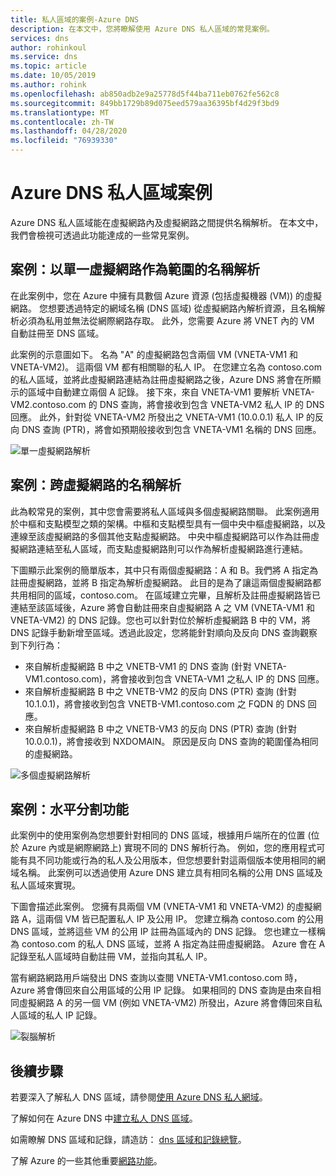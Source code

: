 ```yaml
---
title: 私人區域的案例-Azure DNS
description: 在本文中，您將瞭解使用 Azure DNS 私人區域的常見案例。
services: dns
author: rohinkoul
ms.service: dns
ms.topic: article
ms.date: 10/05/2019
ms.author: rohink
ms.openlocfilehash: ab850adb2e9a25778d5f44ba711eb0762fe562c8
ms.sourcegitcommit: 849bb1729b89d075eed579aa36395bf4d29f3bd9
ms.translationtype: MT
ms.contentlocale: zh-TW
ms.lasthandoff: 04/28/2020
ms.locfileid: "76939330"
---
```

# <a name="azure-dns-private-zones-scenarios"></a>Azure DNS 私人區域案例

Azure DNS 私人區域能在虛擬網路內及虛擬網路之間提供名稱解析。 在本文中，我們會檢視可透過此功能達成的一些常見案例。

## <a name="scenario-name-resolution-scoped-to-a-single-virtual-network"></a>案例：以單一虛擬網路作為範圍的名稱解析
在此案例中，您在 Azure 中擁有具數個 Azure 資源 (包括虛擬機器 (VM)) 的虛擬網路。 您想要透過特定的網域名稱 (DNS 區域) 從虛擬網路內解析資源，且名稱解析必須為私用並無法從網際網路存取。 此外，您需要 Azure 將 VNET 內的 VM 自動註冊至 DNS 區域。 

此案例的示意圖如下。 名為 "A" 的虛擬網路包含兩個 VM (VNETA-VM1 和 VNETA-VM2)。 這兩個 VM 都有相關聯的私人 IP。 在您建立名為 contoso.com 的私人區域，並將此虛擬網路連結為註冊虛擬網路之後，Azure DNS 將會在所顯示的區域中自動建立兩個 A 記錄。 接下來，來自 VNETA-VM1 要解析 VNETA-VM2.contoso.com 的 DNS 查詢，將會接收到包含 VNETA-VM2 私人 IP 的 DNS 回應。 此外，針對從 VNETA-VM2 所發出之 VNETA-VM1 (10.0.0.1) 私人 IP 的反向 DNS 查詢 (PTR)，將會如預期般接收到包含 VNETA-VM1 名稱的 DNS 回應。 

![單一虛擬網路解析](./media/private-dns-scenarios/single-vnet-resolution.png)

## <a name="scenario-name-resolution-across-virtual-networks"></a>案例：跨虛擬網路的名稱解析

此為較常見的案例，其中您會需要將私人區域與多個虛擬網路關聯。 此案例適用於中樞和支點模型之類的架構。中樞和支點模型具有一個中央中樞虛擬網路，以及連線至該虛擬網路的多個其他支點虛擬網路。 中央中樞虛擬網路可以作為註冊虛擬網路連結至私人區域，而支點虛擬網路則可以作為解析虛擬網路進行連結。 

下圖顯示此案例的簡單版本，其中只有兩個虛擬網路：A 和 B。我們將 A 指定為註冊虛擬網路，並將 B 指定為解析虛擬網路。 此目的是為了讓這兩個虛擬網路都共用相同的區域，contoso.com。 在區域建立完畢，且解析及註冊虛擬網路皆已連結至該區域後，Azure 將會自動註冊來自虛擬網路 A 之 VM (VNETA-VM1 和 VNETA-VM2) 的 DNS 記錄。您也可以針對位於解析虛擬網路 B 中的 VM，將 DNS 記錄手動新增至區域。透過此設定，您將能針對順向及反向 DNS 查詢觀察到下列行為：
* 來自解析虛擬網路 B 中之 VNETB-VM1 的 DNS 查詢 (針對 VNETA-VM1.contoso.com)，將會接收到包含 VNETA-VM1 之私人 IP 的 DNS 回應。
* 來自解析虛擬網路 B 中之 VNETB-VM2 的反向 DNS (PTR) 查詢 (針對 10.1.0.1)，將會接收到包含 VNETB-VM1.contoso.com 之 FQDN 的 DNS 回應。  
* 來自解析虛擬網路 B 中之 VNETB-VM3 的反向 DNS (PTR) 查詢 (針對 10.0.0.1)，將會接收到 NXDOMAIN。 原因是反向 DNS 查詢的範圍僅為相同的虛擬網路。 


![多個虛擬網路解析](./media/private-dns-scenarios/multi-vnet-resolution.png)

## <a name="scenario-split-horizon-functionality"></a>案例：水平分割功能

此案例中的使用案例為您想要針對相同的 DNS 區域，根據用戶端所在的位置 (位於 Azure 內或是網際網路上) 實現不同的 DNS 解析行為。 例如，您的應用程式可能有具不同功能或行為的私人及公用版本，但您想要針對這兩個版本使用相同的網域名稱。 此案例可以透過使用 Azure DNS 建立具有相同名稱的公用 DNS 區域及私人區域來實現。

下圖會描述此案例。 您擁有具兩個 VM (VNETA-VM1 和 VNETA-VM2) 的虛擬網路 A，這兩個 VM 皆已配置私人 IP 及公用 IP。 您建立稱為 contoso.com 的公用 DNS 區域，並將這些 VM 的公用 IP 註冊為區域內的 DNS 記錄。 您也建立一樣稱為 contoso.com 的私人 DNS 區域，並將 A 指定為註冊虛擬網路。 Azure 會在 A 記錄至私人區域時自動註冊 VM，並指向其私人 IP。

當有網路網路用戶端發出 DNS 查詢以查閱 VNETA-VM1.contoso.com 時，Azure 將會傳回來自公用區域的公用 IP 記錄。 如果相同的 DNS 查詢是由來自相同虛擬網路 A 的另一個 VM (例如 VNETA-VM2) 所發出，Azure 將會傳回來自私人區域的私人 IP 記錄。 

![裂腦解析](./media/private-dns-scenarios/split-brain-resolution.png)

## <a name="next-steps"></a>後續步驟
若要深入了解私人 DNS 區域，請參閱[使用 Azure DNS 私人網域](private-dns-overview.md)。

了解如何在 Azure DNS 中[建立私人 DNS 區域](./private-dns-getstarted-powershell.md)。

如需瞭解 DNS 區域和記錄，請造訪： [dns 區域和記錄總覽](dns-zones-records.md)。

了解 Azure 的一些其他重要[網路功能](../networking/networking-overview.md)。

